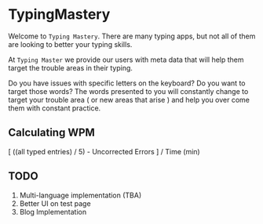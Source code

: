 # TypingMastery

Welcome to `Typing Mastery`. There are many typing apps, but not all of them are looking to better your typing skills.

At `Typing Master` we provide our users with meta data that will help them target the trouble areas in their typing.

Do you have issues with specific letters on the keyboard? Do you want to target those words?
The words presented to you will constantly change to target your trouble area ( or new areas that arise ) and help you over come them with constant practice.

## Calculating WPM

[ ((all typed entries) / 5) - Uncorrected Errors ] / Time (min)

## TODO
1. Multi-language implementation (TBA)
2. Better UI on test page
3. Blog Implementation
